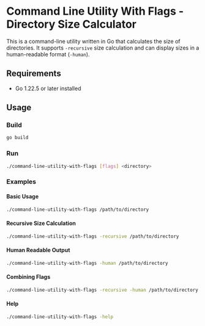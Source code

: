 # Command Line Utility With Flags - Directory Size Calculator

This is a command-line utility written in Go that calculates the size of directories.
It supports `-recursive` size calculation and can display sizes in a human-readable format (`-human`).

## Requirements

- Go 1.22.5 or later installed

## Usage

### Build

```bash
go build
```

### Run

```bash
./command-line-utility-with-flags [flags] <directory>
```

### Examples

#### Basic Usage

```bash
./command-line-utility-with-flags /path/to/directory
```

#### Recursive Size Calculation

```bash
./command-line-utility-with-flags -recursive /path/to/directory
```

#### Human Readable Output

```bash
./command-line-utility-with-flags -human /path/to/directory
```

#### Combining Flags

```bash
./command-line-utility-with-flags -recursive -human /path/to/directory
```

#### Help

```bash
./command-line-utility-with-flags -help
```
